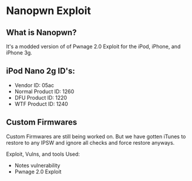 # Nanopwn Exploit

## What is Nanopwn?
It's a modded version of of Pwnage 2.0 Exploit for the iPod, iPhone, and iPhone 3g. 


## iPod Nano 2g ID's:
 - Vendor ID: 05ac
 - Normal Product ID: 1260
 - DFU Product ID: 1220
 - WTF Product ID: 1240

## Custom Firmwares
Custom Firmwares are still being worked on. But we have gotten iTunes to restore to any IPSW and ignore all checks and force restore anyways.


Exploit, Vulns, and tools Used:
- Notes vulnerability
- Pwnage 2.0 Exploit

